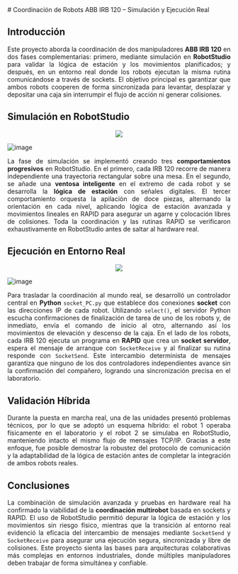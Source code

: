 <div align="justify">
# Coordinación de Robots ABB IRB 120 – Simulación y Ejecución Real

## Introducción

Este proyecto aborda la coordinación de dos manipuladores **ABB IRB 120** en dos fases complementarias: primero, mediante simulación en **RobotStudio** para validar la lógica de estación y los movimientos planificados; y después, en un entorno real donde los robots ejecutan la misma rutina comunicándose a través de sockets. El objetivo principal es garantizar que ambos robots cooperen de forma sincronizada para levantar, desplazar y depositar una caja sin interrumpir el flujo de acción ni generar colisiones.

## Simulación en RobotStudio
<p align="center">
  <img src="https://github.com/user-attachments/assets/9500abc6-e0b8-4c03-bf8e-bdc068a76703" />
</p>

![image](https://github.com/user-attachments/assets/9500abc6-e0b8-4c03-bf8e-bdc068a76703)

La fase de simulación se implementó creando tres **comportamientos progresivos** en RobotStudio. En el primero, cada IRB 120 recorre de manera independiente una trayectoria rectangular sobre una mesa. En el segundo, se añade una **ventosa inteligente** en el extremo de cada robot y se desarrolla la **lógica de estación** con señales digitales. El tercer comportamiento orquesta la apilación de doce piezas, alternando la orientación en cada nivel, aplicando lógica de estación avanzada y movimientos lineales en RAPID para asegurar un agarre y colocación libres de colisiones. Toda la coordinación y las rutinas RAPID se verificaron exhaustivamente en RobotStudio antes de saltar al hardware real.

## Ejecución en Entorno Real
<p align="center">
  <img src="https://github.com/user-attachments/assets/68311aee-7090-4371-9ecd-a13a9a19801f" />
</p>

![image](https://github.com/user-attachments/assets/68311aee-7090-4371-9ecd-a13a9a19801f)

Para trasladar la coordinación al mundo real, se desarrolló un controlador central en **Python** `socket_PC.py` que establece dos conexiones **socket** con las direcciones IP de cada robot. Utilizando `select()`, el servidor Python escucha confirmaciones de finalización de tarea de uno de los robots y, de inmediato, envía el comando de inicio al otro, alternando así los movimientos de elevación y descenso de la caja. En el lado de los robots, cada IRB 120 ejecuta un programa en **RAPID** que crea un **socket servidor**, espera el mensaje de arranque con `SocketReceive` y al finalizar su rutina responde con `SocketSend`. Este intercambio determinista de mensajes garantiza que ninguno de los dos controladores independientes avance sin la confirmación del compañero, logrando una sincronización precisa en el laboratorio.

## Validación Híbrida

Durante la puesta en marcha real, una de las unidades presentó problemas técnicos, por lo que se adoptó un esquema híbrido: el robot 1 operaba físicamente en el laboratorio y el robot 2 se simulaba en RobotStudio, manteniendo intacto el mismo flujo de mensajes TCP/IP. Gracias a este enfoque, fue posible demostrar la robustez del protocolo de comunicación y la adaptabilidad de la lógica de estación antes de completar la integración de ambos robots reales.

## Conclusiones

La combinación de simulación avanzada y pruebas en hardware real ha confirmado la viabilidad de la **coordinación multirobot** basada en sockets y RAPID. El uso de RobotStudio permitió depurar la lógica de estación y los movimientos sin riesgo físico, mientras que la transición al entorno real evidenció la eficacia del intercambio de mensajes mediante `SocketSend` y `SocketReceive` para asegurar una ejecución segura, sincronizada y libre de colisiones. Este proyecto sienta las bases para arquitecturas colaborativas más complejas en entornos industriales, donde múltiples manipuladores deben trabajar de forma simultánea y confiable.

</div>
